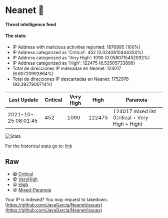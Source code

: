# Neanet :hocho:
#### Threat intelligence feed
#### The stats:

- IP Address with malicious activities reported: 1876995 (100%)
- IP Address categorized as 'Critical':  452 (0.0240810444354%)
- IP Address categorized as 'Very High':  1090 (0.0580715452092%)
- IP Address categorized as 'High':  122475 (6.52505733899)
- Total de direcciones IP indexadas en Neanet:  124017 (6.60720992864%)
- Total de direcciones IP descartadas en Neanet:  1752978 (93.3927900714%)

| Last Update | Critical | Very High | High | Paranoia |
| --- | --- | --- | --- | --- |
| 2021-10-25 08:01:45 | 452 | 1090 | 122475 | 124017 mixed list (Critical + Very High + High)|

![Stats](https://docs.google.com/spreadsheets/d/e/2PACX-1vSnaNMIXVabIpDJjufMlzH7poXnshF3mgd8Is1g9ytUEzVsP5my4Trn8f-xkoLLQ38xpL3HtmUexLo6/pubchart?oid=501124687&format=image)

For the historical stats go to: [link](/stats.csv)
## Raw
- :scream: [Critical](https://raw.githubusercontent.com/JavaGarcia/Neanet/master/blacklists/neanet_critical.txt)
- :fearful: [VeryHigh](https://raw.githubusercontent.com/JavaGarcia/Neanet/master/blacklists/neanet_veryHigh.txtt)
- :frowning: [High](https://raw.githubusercontent.com/JavaGarcia/Neanet/master/blacklists/neanet_high.txt)
- :dizzy_face: [Mixed-Paranoia](https://raw.githubusercontent.com/JavaGarcia/Neanet/master/blacklists/neanet_all.txt)


Your IP is indexed? You may request to takedown. [https://github.com/JavaGarcia/Neanet/issues](https://github.com/JavaGarcia/Neanet/issues)







































































































































































































































































































































































































































































































































































































































































































































































































































































































































































































































































































































































































































































































































































































































































































































































































































































































































































































































































































































































































































































































































































































































































































































































































































































































































































































































































































































































































































































































































































































































































































































































































































































































































































































































































































































































































































































































































































































































































































































































































































































































































































































































































































































































































































































































































































































































































































































































































































































































































































































































































































































































































































































































































































































































































































































































































































































































































































































































































































































































































































































































































































































































































































































































































































































































































































































































































































































































































































































































































































































































































































































































































































































































































































































































































































































































































































































































































































































































































































































































































































































































































































































































































































































































































































































































































































































































































































































































































































































































































































































































































































































































































































































































































































































































































































































































































































































































































































































































































